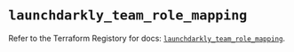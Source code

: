 # `launchdarkly_team_role_mapping`

Refer to the Terraform Registory for docs: [`launchdarkly_team_role_mapping`](https://registry.terraform.io/providers/launchdarkly/launchdarkly/2.16.0/docs/resources/team_role_mapping).
